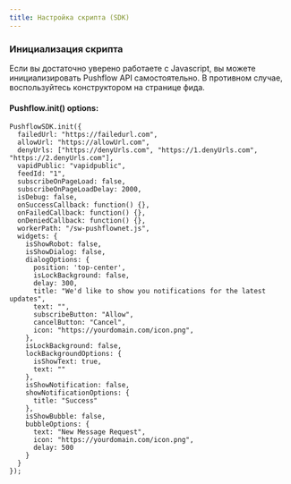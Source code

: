```yaml
---
title: Настройка скрипта (SDK)
---
```


### Инициализация скрипта
Если вы достаточно уверено работаете с Javascript, вы можете инициализировать Pushflow API самостоятельно. В противном случае, воспользуйтесь конструктором на странице фида.

#### Pushflow.init() options:
```
PushflowSDK.init({
  failedUrl: "https://failedurl.com",
  allowUrl: "https://allowUrl.com",
  denyUrls: ["https://denyUrls.com", "https://1.denyUrls.com", "https://2.denyUrls.com"],
  vapidPublic: "vapidpublic",
  feedId: "1",
  subscribeOnPageLoad: false,
  subscribeOnPageLoadDelay: 2000,
  isDebug: false,
  onSuccessCallback: function() {},
  onFailedCallback: function() {},
  onDeniedCallback: function() {},
  workerPath: "/sw-pushflownet.js",
  widgets: {
    isShowRobot: false,
    isShowDialog: false,
    dialogOptions: {
      position: 'top-center',
      isLockBackground: false,
      delay: 300,
      title: "We'd like to show you notifications for the latest updates",
      text: "",
      subscribeButton: "Allow",
      cancelButton: "Cancel",
      icon: "https://yourdomain.com/icon.png",
    },
    isLockBackground: false,
    lockBackgroundOptions: {
      isShowText: true,
      text: ""
    },
    isShowNotification: false,
    showNotificationOptions: {
      title: "Success"
    },
    isShowBubble: false,
    bubbleOptions: {
      text: "New Message Request",
      icon: "https://yourdomain.com/icon.png",
      delay: 500
    }
  }
});
```
